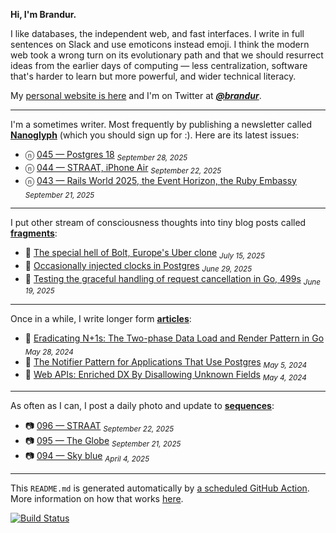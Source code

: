 **Hi, I'm Brandur.**

I like databases, the independent web, and fast interfaces. I write in full sentences on Slack and use emoticons instead emoji. I think the modern web took a wrong turn on its evolutionary path and that we should resurrect ideas from the earlier days of computing — less centralization, software that's harder to learn but more powerful, and wider technical literacy.

My [personal website is here](https://brandur.org) and I'm on Twitter at [***@brandur***](https://twitter.com/brandur).

---

I'm a sometimes writer. Most frequently by publishing a newsletter called [**Nanoglyph**](https://brandur.org/newsletter#nanoglyph) (which you should sign up for :). Here are its latest issues:

* ⓝ [045 — Postgres 18](https://brandur.org/nanoglyphs/045-postgres-18) <sub><em>September 28, 2025</em></sub>
* ⓝ [044 — STRAAT, iPhone Air](https://brandur.org/nanoglyphs/044-straat) <sub><em>September 22, 2025</em></sub>
* ⓝ [043 — Rails World 2025, the Event Horizon, the Ruby Embassy](https://brandur.org/nanoglyphs/043-rails-world-2025) <sub><em>September 21, 2025</em></sub>

---

I put other stream of consciousness thoughts into tiny blog posts called [**fragments**](https://brandur.org/fragments):

* 🐚 [The special hell of Bolt, Europe&#39;s Uber clone](https://brandur.org/fragments/special-hell-of-bolt-app) <sub><em>July 15, 2025</em></sub>
* 🐚 [Occasionally injected clocks in Postgres](https://brandur.org/fragments/postgres-clocks) <sub><em>June 29, 2025</em></sub>
* 🐚 [Testing the graceful handling of request cancellation in Go, 499s](https://brandur.org/fragments/testing-request-cancellation) <sub><em>June 19, 2025</em></sub>

---

Once in a while, I write longer form [**articles**](https://brandur.org/articles):

* 📖 [Eradicating N+1s: The Two-phase Data Load and Render Pattern in Go](https://brandur.org/two-phase-render) <sub><em>May 28, 2024</em></sub>
* 📖 [The Notifier Pattern for Applications That Use Postgres](https://brandur.org/notifier) <sub><em>May 5, 2024</em></sub>
* 📖 [Web APIs: Enriched DX By Disallowing Unknown Fields](https://brandur.org/disallow-unknown-fields) <sub><em>May 4, 2024</em></sub>

---

As often as I can, I post a daily photo and update to [**sequences**](https://brandur.org/sequences):

* 📷 [096 — STRAAT](https://brandur.org/sequences/096) <sub><em>September 22, 2025</em></sub>
* 📷 [095 — The Globe](https://brandur.org/sequences/095) <sub><em>September 21, 2025</em></sub>
* 📷 [094 — Sky blue](https://brandur.org/sequences/094) <sub><em>April 4, 2025</em></sub>

---

This `README.md` is generated automatically by [a scheduled GitHub Action](https://github.com/brandur/brandur/blob/master/.github/workflows/ci.yml). More information on how that works [here](https://brandur.org/fragments/self-updating-github-readme).

[![Build Status](https://github.com/brandur/brandur/workflows/brandur%20CI/badge.svg)](https://github.com/brandur/brandur/actions)

